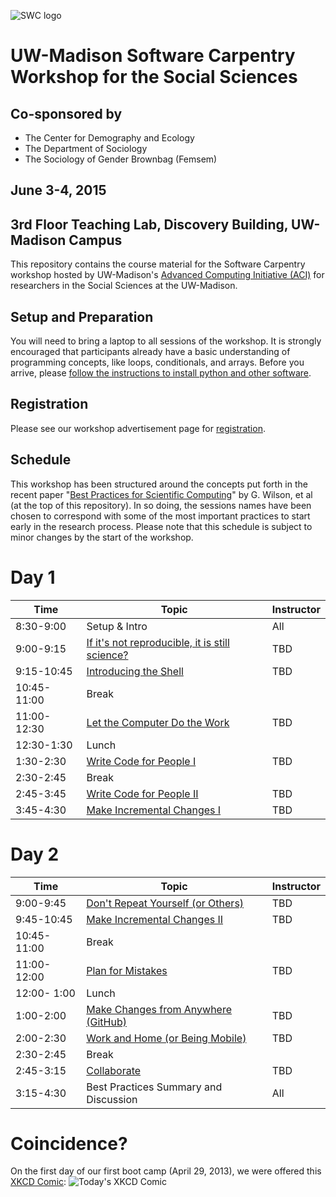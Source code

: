 ![SWC logo](http://software-carpentry.org/img/software-carpentry-banner.png)

UW-Madison Software Carpentry Workshop for the Social Sciences
=======================================

Co-sponsored by
-----------
* The Center for Demography and Ecology
* The Department of Sociology
* The Sociology of Gender Brownbag (Femsem)

June 3-4, 2015
-------------------

3rd Floor Teaching Lab, Discovery Building, UW-Madison Campus
------------------

This repository contains the course material for the Software
Carpentry workshop hosted by UW-Madison's 
[Advanced Computing Initiative (ACI)](https://aci.wisc.edu) for researchers in the Social Sciences
at the UW-Madison.

Setup and Preparation
-----------

You will need to bring a laptop to all sessions of the workshop. It is strongly encouraged 
that participants already have a basic understanding of programming concepts, like loops, 
conditionals, and arrays. Before you arrive, please 
[follow the instructions to install python and other software](setup/README.md).

Registration
-----------

Please see our workshop advertisement page for [registration](http://uw-madison-aci.github.io/2015-06-03-wisc/).


<!--
Pre-Camp Survey
-----------
Please fill out the [Pre-Camp Survey](https://docs.google.com/forms/d/1vfTp6Z8jAZBau1P1SfHOjlYk023KlVk92yp0p-xx63Q/viewform), if you are in physical attendance at our Software Carpentry workshop on January 13-16.
-->

Schedule
-----------

This workshop has been structured around the concepts put forth in the
recent paper "[Best Practices for Scientific Computing](http://www.plosbiology.org/article/info%3Adoi%2F10.1371%2Fjournal.pbio.1001745)" by G. Wilson,
et al (at the top of this repository). In so doing, the sessions names 
have been chosen to correspond
with some of the most important practices to start early in the research process. 
Please note that this schedule is subject to minor changes by the start of the workshop.

Day 1
=======

| Time         | Topic                                   | Instructor   |
| ------------ | --------------------------------------- |--------------|
| 8:30-9:00    | Setup & Intro                           |   All        |
| 9:00-9:15    | [If it's not reproducible, it is still science?](https://github.com/UW-Madison-ACI/boot-camps/blob/2014-08-04-Davidson/BestPractices.pdf?raw=true) | TBD |
| 9:15-10:45   | [Introducing the Shell](shell/Readme.md)| TBD |
| 10:45-11:00  | Break                                   |              |
| 11:00-12:30  | [Let the Computer Do the Work](shell/automation/Readme.md) | TBD |
| 12:30-1:30   | Lunch                                   |              |
| 1:30-2:30    | [Write Code for People I](python/best_practice/Readme.md) | TBD |
| 2:30-2:45    | Break                                   |              |
| 2:45-3:45    | [Write Code for People II](python/best_practice/Readme.md) | TBD |
| 3:45-4:30    | [Make Incremental Changes I](version-control/git/local/Readme.md) | TBD |

Day 2
=======

| Time         | Topic                                   | Instructor   |
| ------------ | --------------------------------------- |--------------|
| 9:00-9:45    | [Don't Repeat Yourself (or Others)](python/best_practice/dont_repeat_yourself.md) | TBD  |
| 9:45-10:45   | [Make Incremental Changes II](version-control/git/local/Revert_and_branch.md) | TBD  |
| 10:45-11:00  | Break					 | 		|
| 11:00-12:00  | [Plan for Mistakes](python/testing/Readme.md) | TBD |
| 12:00- 1:00  | Lunch					 |		|
| 1:00-2:00    | [Make Changes from Anywhere (GitHub)](version-control/git/github/Readme.md) | TBD |
| 2:00-2:30    | [Work and Home (or Being Mobile)](version-control/git/mobility/Readme.md) | TBD |
| 2:30-2:45    | Break                                   |      	|
| 2:45-3:15    | [Collaborate](version-control/git/collaborate/Readme.md) | TBD |
| 3:15-4:30    | Best Practices Summary and Discussion	 |   All	|

Coincidence?
============

On the first day of our first boot camp (April 29, 2013), we were offered this [XKCD Comic](http://xkcd.com/1205/):
![Today's XKCD Comic](http://imgs.xkcd.com/comics/is_it_worth_the_time.png)

